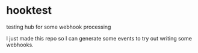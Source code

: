 # hooktest
testing hub for some webhook processing

I just made this repo so I can generate some events to try out writing some webhooks.
